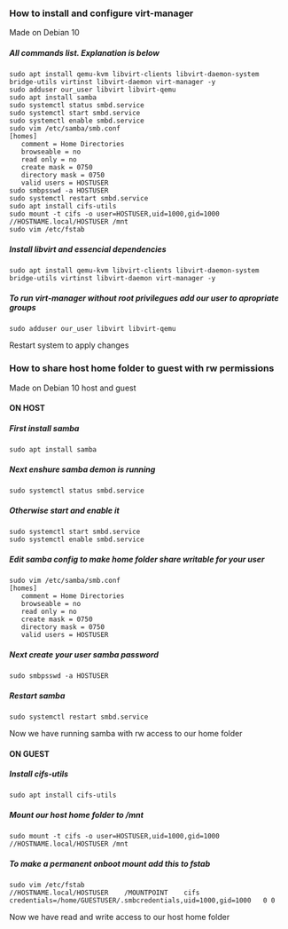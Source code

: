### How to install and configure virt-manager
Made on Debian 10


##### All commands list. Explanation is below
```
sudo apt install qemu-kvm libvirt-clients libvirt-daemon-system bridge-utils virtinst libvirt-daemon virt-manager -y
sudo adduser our_user libvirt libvirt-qemu
sudo apt install samba
sudo systemctl status smbd.service
sudo systemctl start smbd.service
sudo systemctl enable smbd.service
sudo vim /etc/samba/smb.conf
[homes]
   comment = Home Directories
   browseable = no
   read only = no
   create mask = 0750
   directory mask = 0750
   valid users = HOSTUSER
sudo smbpsswd -a HOSTUSER
sudo systemctl restart smbd.service
sudo apt install cifs-utils
sudo mount -t cifs -o user=HOSTUSER,uid=1000,gid=1000 //HOSTNAME.local/HOSTUSER /mnt
sudo vim /etc/fstab
```

##### Install libvirt and essencial dependencies
```
sudo apt install qemu-kvm libvirt-clients libvirt-daemon-system bridge-utils virtinst libvirt-daemon virt-manager -y
```

##### To run virt-manager without root privilegues add our user to apropriate groups
```
sudo adduser our_user libvirt libvirt-qemu
```
Restart system to apply changes

### How to share host home folder to guest with rw permissions
Made on Debian 10 host and guest

#### ON HOST

##### First install samba
```
sudo apt install samba
```

##### Next enshure samba demon is running
```
sudo systemctl status smbd.service
```

##### Otherwise start and enable it
```
sudo systemctl start smbd.service
sudo systemctl enable smbd.service
```

##### Edit samba config to make home folder share writable for your user
```
sudo vim /etc/samba/smb.conf
[homes]
   comment = Home Directories
   browseable = no
   read only = no
   create mask = 0750
   directory mask = 0750
   valid users = HOSTUSER
```
##### Next create your user samba password
```
sudo smbpsswd -a HOSTUSER
```
##### Restart samba
```
sudo systemctl restart smbd.service
```
Now we have running samba with rw access to our home folder 

#### ON GUEST

##### Install cifs-utils
```
sudo apt install cifs-utils
```
##### Mount our host home folder to /mnt
```
sudo mount -t cifs -o user=HOSTUSER,uid=1000,gid=1000 //HOSTNAME.local/HOSTUSER /mnt
```
##### To make a permanent onboot mount add this to fstab
```
sudo vim /etc/fstab
//HOSTNAME.local/HOSTUSER    /MOUNTPOINT    cifs   credentials=/home/GUESTUSER/.smbcredentials,uid=1000,gid=1000   0 0
```
Now we have read and write access to our host home folder

